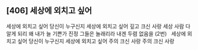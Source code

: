 ## [406] 세상에 외치고 싶어

세상에 외치고 싶어 당신이 누구신지 세상에 외치고 싶어 깊고 크신 사랑 세상 사람 다 알게 되리 왜 내가 늘 기쁜가 진정 그들은 놀래리라 내겐 두렴 없음을 (2번)  
세상에 외치고 싶어 당신이 누구신지 세상에 외치고 싶어 주의 크신 사랑 주의 크신 사랑
